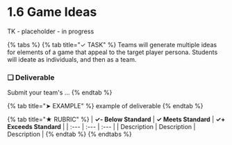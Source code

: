 # 1.6 Game Ideas

TK - placeholder - in progress

{% tabs %}
{% tab title="✓ TASK" %}
Teams will generate multiple ideas for elements of a game that appeal to the target player persona. Students will ideate as individuals, and then as a team.

### **❏ Deliverable**

Submit your team's ...
{% endtab %}

{% tab title="➤ EXAMPLE" %}
example of deliverable
{% endtab %}

{% tab title="★ RUBRIC" %}
| **✓- Below Standard** | **✓ Meets Standard** | **✓+ Exceeds Standard** |
| :--- | :--- | :--- |
| Description | Description | Description |
{% endtab %}
{% endtabs %}

